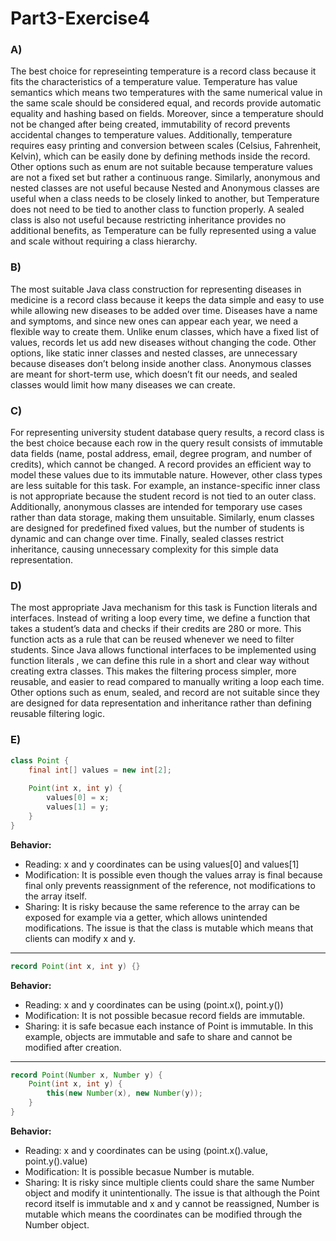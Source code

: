 # Part3-Exercise4

### A)

The best choice for represeinting temperature is a record class because it fits the characteristics of a temperature value. Temperature has value semantics which means two temperatures with the same numerical value in the same scale should be considered equal, and records provide automatic equality and hashing based on fields. Moreover, since a temperature should not be changed after being created, immutability of record prevents accidental changes to temperature values. Additionally, temperature requires easy printing and conversion between scales (Celsius, Fahrenheit, Kelvin), which can be easily done by defining methods inside the record. Other options such as enum are not suitable because temperature values are not a fixed set but rather a continuous range. Similarly, anonymous and nested classes are not useful because Nested and Anonymous classes are useful when a class needs to be closely linked to another, but Temperature does not need to be tied to another class to function properly. A sealed class is also not useful because restricting inheritance provides no additional benefits, as Temperature can be fully represented using a value and scale without requiring a class hierarchy.

### B)

The most suitable Java class construction for representing diseases in medicine is a record class because it keeps the data simple and easy to use while allowing new diseases to be added over time. Diseases have a name and symptoms, and since new ones can appear each year, we need a flexible way to create them. Unlike enum classes, which have a fixed list of values, records let us add new diseases without changing the code. Other options, like static inner classes and nested classes, are unnecessary because diseases don’t belong inside another class. Anonymous classes are meant for short-term use, which doesn’t fit our needs, and sealed classes would limit how many diseases we can create.

### C)

For representing university student database query results, a record class is the best choice because each row in the query result consists of immutable data fields (name, postal address, email, degree program, and number of credits), which cannot be changed. A record provides an efficient way to model these values due to its immutable nature. However, other class types are less suitable for this task. For example, an instance-specific inner class is not appropriate because the student record is not tied to an outer class. Additionally, anonymous classes are intended for temporary use cases rather than data storage, making them unsuitable. Similarly, enum classes are designed for predefined fixed values, but the number of students is dynamic and can change over time. Finally, sealed classes restrict inheritance, causing unnecessary complexity for this simple data representation.

### D)

The most appropriate Java mechanism for this task is Function literals and interfaces. Instead of writing a loop every time, we define a function that takes a student’s data and checks if their credits are 280 or more. This function acts as a rule that can be reused whenever we need to filter students. Since Java allows functional interfaces to be implemented using function literals , we can define this rule in a short and clear way without creating extra classes. This makes the filtering process simpler, more reusable, and easier to read compared to manually writing a loop each time. Other options such as enum, sealed, and record are not suitable since they are designed for data representation and inheritance rather than defining reusable filtering logic.

### E)

```java
class Point {
    final int[] values = new int[2];
    
    Point(int x, int y) {
        values[0] = x;
        values[1] = y;
    }
}
```
**Behavior:**
- Reading: x and y coordinates can be using values[0] and values[1]
- Modification: It is possible even though the values array is final because final only prevents reassignment of the reference, not modifications to the array itself.
- Sharing: It is risky because the same reference to the array can be exposed for example via a getter, which allows unintended modifications.
The issue is that the class is mutable which means that clients can modify x and y. 

---


```java
record Point(int x, int y) {}
```
**Behavior:**
- Reading: x and y coordinates can be using (point.x(), point.y())
- Modification: It is not possible becasue record fields are immutable.
- Sharing: it is safe becasue each instance of Point is immutable.
In this example, objects are immutable and safe to share and cannot be modified after creation.

---

```java
record Point(Number x, Number y) {
    Point(int x, int y) {
        this(new Number(x), new Number(y));
    }
}

```
**Behavior:** 
- Reading: x and y coordinates can be using (point.x().value, point.y().value)
- Modification: It is possible becasue Number is mutable.
- Sharing: It is risky since multiple clients could share the same Number object and modify it unintentionally.
The issue is that although the Point record  itself is immutable and x and y cannot be reassigned, Number is mutable which means the coordinates can be modified through the Number object.























